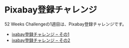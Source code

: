 # Pixabay登録チャレンジ
52 Weeks Challengeの1週目は、Pixabay登録チャレンジです。

* [ixabay登録チャレンジ – その1](https://www.skyfantasylab.work/pixabay%e7%99%bb%e9%8c%b2%e3%83%81%e3%83%a3%e3%83%ac%e3%83%b3%e3%82%b8-%e3%81%9d%e3%81%ae1/)
* [ixabay登録チャレンジ – その2](https://www.skyfantasylab.work/pixabay%e7%99%bb%e9%8c%b2%e3%83%81%e3%83%a3%e3%83%ac%e3%83%b3%e3%82%b8-%e3%81%9d%e3%81%ae2/)